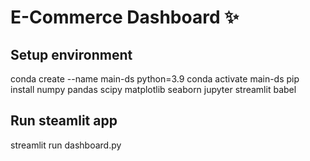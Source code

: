 # E-Commerce Dashboard ✨

## Setup environment
conda create --name main-ds python=3.9
conda activate main-ds
pip install numpy pandas scipy matplotlib seaborn jupyter streamlit babel

## Run steamlit app
streamlit run dashboard.py



